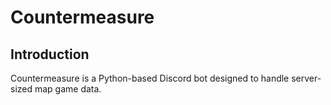 # Countermeasure
## Introduction
Countermeasure is a Python-based Discord bot designed to handle server-sized map game data.
